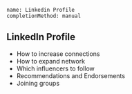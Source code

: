 ```ngMeta
name: Linkedin Profile
completionMethod: manual
```

## LinkedIn Profile
* How to increase connections
* How to expand network
* Which influencers to follow
* Recommendations and Endorsements
* Joining groups
